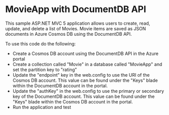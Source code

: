 # MovieApp with DocumentDB API
This sample ASP.NET MVC 5 application allows users to create, read, update, and delete a list of Movies. Movie items are saved as JSON documents in Azure Cosmos DB using the DocumentDB API.

To use this code do the following:
* Create a Cosmos DB account using the DocumentDB API in the Azure portal
* Create a collection called "Movie" in a database called "MovieApp" and set the partition key to "rating"
* Update the "endpoint" key in the web.config to use the URI of the Cosmos DB account. This value can be found under the "Keys" blade within the DocumentDB account in the portal.
* Update the "authKey" in the web.config to use the primary or secondary key of the DocumentDB account. This value can be found under the "Keys" blade within the Cosmos DB account in the portal.
* Run the application and test
